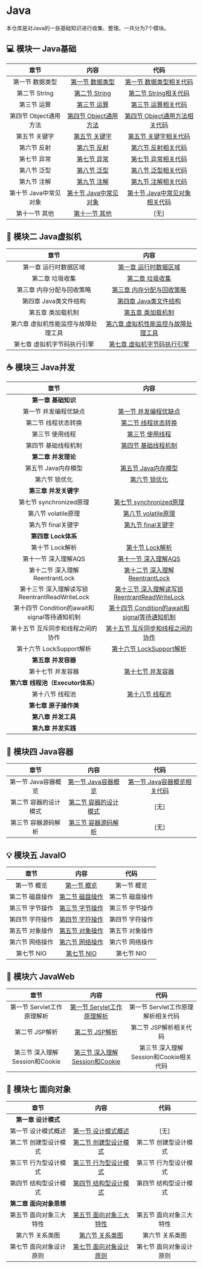 # Java
本仓库是对Java的一些基础知识进行收集、整理。一共分为7个模块。

## :computer: 模块一 Java基础

| 章节 |  内容 | 代码 |
| :--: | :--: | :--: |
| 第一节 数据类型 | [第一节 数据类型](https://github.com/DuHouAn/Java/blob/master/JavaBasics/notes/00%E6%95%B0%E6%8D%AE%E7%B1%BB%E5%9E%8B.md) | [第一节 数据类型相关代码](https://github.com/DuHouAn/Java/tree/master/JavaBasics/src/code_00_dataType) |
| 第二节 String | [第二节 String](https://github.com/DuHouAn/Java/blob/master/JavaBasics/notes/01String.md)| [第二节 String相关代码](https://github.com/DuHouAn/Java/tree/master/JavaBasics/src/code_01_string) |
| 第三节 运算 | [第三节 运算](https://github.com/DuHouAn/Java/blob/master/JavaBasics/notes/02%E8%BF%90%E7%AE%97.md) | [第三节 运算相关代码](https://github.com/DuHouAn/Java/tree/master/JavaBasics/src/code_02_calculation) |
| 第四节 Object通用方法 | [第四节 Object通用方法](https://github.com/DuHouAn/Java/blob/master/JavaBasics/notes/03Object%E9%80%9A%E7%94%A8%E6%96%B9%E6%B3%95.md) | [第四节 Object通用方法相关代码](https://github.com/DuHouAn/Java/tree/master/JavaBasics/src/code_03_Object) |
| 第五节 关键字 | [第五节 关键字](https://github.com/DuHouAn/Java/blob/master/JavaBasics/notes/04%E5%85%B3%E9%94%AE%E5%AD%97.md) | [第五节 关键字相关代码](https://github.com/DuHouAn/Java/tree/master/JavaBasics/src/code_04_keyWords) | 
| 第六节 反射 |  [第六节 反射](https://github.com/DuHouAn/Java/blob/master/JavaBasics/notes/05%E5%8F%8D%E5%B0%84.md) |  [第六节 反射相关代码](https://github.com/DuHouAn/Java/tree/master/JavaBasics/src/code_05_reflection) |
| 第七节 异常 | [第七节 异常](https://github.com/DuHouAn/Java/blob/master/JavaBasics/notes/06%E5%BC%82%E5%B8%B8.md) |  [第七节 异常相关代码](https://github.com/DuHouAn/Java/tree/master/JavaBasics/src/code_06_exception) |
| 第八节 泛型 | [第八节 泛型](https://github.com/DuHouAn/Java/blob/master/JavaBasics/notes/07%E6%B3%9B%E5%9E%8B.md) | [第八节 泛型相关代码](https://github.com/DuHouAn/Java/tree/master/JavaBasics/src/code_07_generic) |
| 第九节 注解 | [第九节 注解](https://github.com/DuHouAn/Java/blob/master/JavaBasics/notes/08%E6%B3%A8%E8%A7%A3.md) | [第九节 注解相关代码](https://github.com/DuHouAn/Java/tree/master/JavaBasics/src/code_08_annotation) |
| 第十节 Java中常见对象 | [第十节 Java中常见对象](https://github.com/DuHouAn/Java/blob/master/JavaBasics/notes/09Java%E5%B8%B8%E8%A7%81%E5%AF%B9%E8%B1%A1.md) | [第十节 Java中常见对象相关代码](https://github.com/DuHouAn/Java/tree/master/JavaBasics/src/code_09_usefulObjects) | 
| 第十一节 其他 | [第十一节 其他](https://github.com/DuHouAn/Java/blob/master/JavaBasics/notes/10%E5%85%B6%E4%BB%96.md) | [无] |

## :art: 模块二  Java虚拟机

| 章节 |  内容 |
| :--:| :--: |
| 第一章 运行时数据区域 | [第一章 运行时数据区域](https://github.com/DuHouAn/Java/blob/master/JVM/00%E8%BF%90%E8%A1%8C%E6%97%B6%E6%95%B0%E6%8D%AE%E5%8C%BA%E5%9F%9F.md) |
| 第二章 垃圾收集 | [第二章 垃圾收集](https://github.com/DuHouAn/Java/blob/master/JVM/01%E5%9E%83%E5%9C%BE%E6%94%B6%E9%9B%86.md) |
| 第三章 内存分配与回收策略 | [第三章 内存分配与回收策略](https://github.com/DuHouAn/Java/blob/master/JVM/02%E5%86%85%E5%AD%98%E5%88%86%E9%85%8D%E4%B8%8E%E5%9B%9E%E6%94%B6%E7%AD%96%E7%95%A5.md) |
| 第四章 Java类文件结构 | [第四章 Java类文件结构](https://github.com/DuHouAn/Java/blob/master/JVM/03Java%E7%B1%BB%E6%96%87%E4%BB%B6%E7%BB%93%E6%9E%84.md) |
| 第五章 类加载机制 | [第五章 类加载机制](https://github.com/DuHouAn/Java/blob/master/JVM/04%E7%B1%BB%E5%8A%A0%E8%BD%BD%E6%9C%BA%E5%88%B6.md) |
| 第六章 虚拟机性能监控与故障处理工具 | [第六章 虚拟机性能监控与故障处理工具](https://github.com/DuHouAn/Java/blob/master/JVM/05%E8%99%9A%E6%8B%9F%E6%9C%BA%E6%80%A7%E8%83%BD%E7%9B%91%E6%8E%A7%E5%92%8C%E6%95%85%E9%9A%9C%E5%A4%84%E7%90%86%E5%B7%A5%E5%85%B7.md) |
| 第七章 虚拟机字节码执行引擎 | [第七章 虚拟机字节码执行引擎](https://github.com/DuHouAn/Java/blob/master/JVM/06%E8%99%9A%E6%8B%9F%E6%9C%BA%E5%AD%97%E8%8A%82%E7%A0%81%E6%89%A7%E8%A1%8C%E5%BC%95%E6%93%8E.md) |

## :coffee: 模块三 Java并发

| 章节 |  内容 |
| :--:| :--: |
| **第一章 基础知识** |  |
| 第一节 并发编程优缺点 | [第一节 并发编程优缺点](https://github.com/DuHouAn/Java/blob/master/Concurrency/notes/00%E5%B9%B6%E5%8F%91%E7%BC%96%E7%A8%8B%E7%9A%84%E4%BC%98%E7%BC%BA%E7%82%B9.md) |
| 第二节 线程状态转换 | [第二节 线程状态转换](https://github.com/DuHouAn/Java/blob/master/Concurrency/notes/01%E7%BA%BF%E7%A8%8B%E7%8A%B6%E6%80%81%E8%BD%AC%E6%8D%A2.md) |
| 第三节 使用线程 | [第三节 使用线程](https://github.com/DuHouAn/Java/blob/master/Concurrency/notes/02%E4%BD%BF%E7%94%A8%E7%BA%BF%E7%A8%8B.md) |
| 第四节 基础线程机制 | [第四节 基础线程机制](https://github.com/DuHouAn/Java/blob/master/Concurrency/notes/03%E5%9F%BA%E7%A1%80%E7%BA%BF%E7%A8%8B%E6%9C%BA%E5%88%B6.md) | 
| **第二章 并发理论** |  |
| 第五节 Java内存模型 | [第五节 Java内存模型](https://github.com/DuHouAn/Java/blob/master/Concurrency/notes/04Java%E5%86%85%E5%AD%98%E6%A8%A1%E5%9E%8B.md) | 
| 第六节 锁优化 | [第六节 锁优化](https://github.com/DuHouAn/Java/blob/master/Concurrency/notes/05%E9%94%81%E4%BC%98%E5%8C%96.md) | 
| **第三章 并发关键字** |  |
| 第七节 synchronized原理 | [第七节 synchronized原理](https://github.com/DuHouAn/Java/blob/master/Concurrency/notes/06synchronized%E5%8E%9F%E7%90%86.md) | 
| 第八节 volatile原理 | [第八节 volatile原理](https://github.com/DuHouAn/Java/blob/master/Concurrency/notes/07volatile%E5%8E%9F%E7%90%86.md) | 
| 第九节 final关键字 | [第九节 final关键字](https://github.com/DuHouAn/Java/blob/master/Concurrency/notes/08final%E5%85%B3%E9%94%AE%E5%AD%97.md) |
| **第四章 Lock体系** |  |
| 第十节 Lock解析 | [第十节 Lock解析](https://github.com/DuHouAn/Java/blob/master/Concurrency/notes/09Lock%E8%A7%A3%E6%9E%90.md)| 
| 第十一节 深入理解AQS | [第十一节 深入理解AQS](https://github.com/DuHouAn/Java/blob/master/Concurrency/notes/10%E6%B7%B1%E5%85%A5%E7%90%86%E8%A7%A3AQS.md) | 
| 第十二节 深入理解ReentrantLock | [第十二节 深入理解ReentrantLock](https://github.com/DuHouAn/Java/blob/master/Concurrency/notes/11%E6%B7%B1%E5%85%A5%E7%90%86%E8%A7%A3ReentrantLock.md) |
| 第十三节 深入理解读写锁ReentrantReadWriteLock | [第十三节 深入理解读写锁ReentrantReadWriteLock](https://github.com/DuHouAn/Java/blob/master/Concurrency/notes/12%E6%B7%B1%E5%85%A5%E7%90%86%E8%A7%A3%E8%AF%BB%E5%86%99%E9%94%81ReentrantReadWriteLock.md) |
| 第十四节 Condition的await和signal等待通知机制 | [第十四节 Condition的await和signal等待通知机制](https://github.com/DuHouAn/Java/blob/master/Concurrency/notes/13Condition%E7%9A%84await%E5%92%8Csignal%E7%AD%89%E5%BE%85%E9%80%9A%E7%9F%A5%E6%9C%BA%E5%88%B6.md) |
| 第十五节 互斥同步和线程之间的协作 | [第十五节 互斥同步和线程之间的协作](https://github.com/DuHouAn/Java/blob/master/Concurrency/notes/14%E4%BA%92%E6%96%A5%E5%90%8C%E6%AD%A5%E5%92%8C%E7%BA%BF%E7%A8%8B%E4%B9%8B%E9%97%B4%E7%9A%84%E5%8D%8F%E4%BD%9C..md) |
| 第十六节 LockSupport解析 | [第十六节 LockSupport解析](https://github.com/DuHouAn/Java/blob/master/Concurrency/notes/15LockSupport%E8%A7%A3%E6%9E%90.md) |
| **第五章 并发容器** |  |
| 第十七节 并发容器 | [ 第十七节 并发容器](https://github.com/DuHouAn/Java/blob/master/Concurrency/notes/16%E5%B9%B6%E5%8F%91%E5%AE%B9%E5%99%A8.md) |
| **第六章 线程池（Executor体系）** |  |
| 第十八节 线程池 | [第十八节 线程池](https://github.com/DuHouAn/Java/blob/master/Concurrency/notes/17%E7%BA%BF%E7%A8%8B%E6%B1%A0.md) |
| **第七章 原子操作类** |  |
| **第八章 并发工具** |  |
| **第九章 并发实践** |  |

## :hammer: 模块四 Java容器

| 章节 |  内容 | 代码 |
| :--: | :--: | :--: |
| 第一节 Java容器概览 | [第一节 Java容器概览](https://github.com/DuHouAn/Java/blob/master/JavaContainer/notes/00Java%E5%AE%B9%E5%99%A8%E6%A6%82%E8%A7%88.md) | [第一节 Java容器概览相关代码](https://github.com/DuHouAn/Java/tree/master/JavaContainer/src/code_00_container/list) |
| 第二节 容器的设计模式 | [第二节 容器的设计模式](https://github.com/DuHouAn/Java/blob/master/JavaContainer/notes/01%E5%AE%B9%E5%99%A8%E4%B8%AD%E7%9A%84%E8%AE%BE%E8%AE%A1%E6%A8%A1%E5%BC%8F.md)  | [无] |
| 第三节 容器源码解析 | [第三节 容器源码解析](https://github.com/DuHouAn/Java/blob/master/JavaContainer/notes/02%E5%AE%B9%E5%99%A8%E6%BA%90%E7%A0%81%E5%88%86%E6%9E%90.md) | [无] |

## :bulb: 模块五  JavaIO

| 章节 |  内容 | 代码 |
| :--: | :--: | :--: |
| 第一节 概览 | [第一节 概览](https://github.com/DuHouAn/Java/blob/master/JavaIO/notes/00%E6%A6%82%E8%A7%88.md) | 第一节 概览 |
| 第二节 磁盘操作 | [第二节 磁盘操作](https://github.com/DuHouAn/Java/blob/master/JavaIO/notes/01%E7%A3%81%E7%9B%98%E6%93%8D%E4%BD%9C.md) | 第二节 磁盘操作 |
| 第三节 字节操作 | [第三节 字节操作](https://github.com/DuHouAn/Java/blob/master/JavaIO/notes/02%E5%AD%97%E8%8A%82%E6%93%8D%E4%BD%9C.md) | 第三节 字节操作 |
| 第四节 字符操作 | [第四节 字符操作](https://github.com/DuHouAn/Java/blob/master/JavaIO/notes/03%E5%AD%97%E7%AC%A6%E6%93%8D%E4%BD%9C.md) | 第四节 字符操作 |
| 第五节 对象操作 | [第五节 对象操作](https://github.com/DuHouAn/Java/blob/master/JavaIO/notes/03%E5%AD%97%E7%AC%A6%E6%93%8D%E4%BD%9C.md) | 第五节 对象操作 |
| 第六节 网络操作 | [第六节 网络操作](https://github.com/DuHouAn/Java/blob/master/JavaIO/notes/05%E7%BD%91%E7%BB%9C%E6%93%8D%E4%BD%9C.md) | 第六节 网络操作 |
| 第七节 NIO | [第七节 NIO](https://github.com/DuHouAn/Java/blob/master/JavaIO/notes/06NIO.md) | 第七节 NIO |

## :memo: 模块六 JavaWeb

| 章节 |  内容 | 代码 |
| :--: | :--: | :--: |
| 第一节 Servlet工作原理解析 | [第一节 Servlet工作原理解析](https://github.com/DuHouAn/Java/blob/master/JavaWeb/notes/00Servlet%E5%B7%A5%E4%BD%9C%E5%8E%9F%E7%90%86%E8%A7%A3%E6%9E%90.md) | 第一节 Servlet工作原理解析相关代码 |
| 第二节 JSP解析 | [第二节 JSP解析](https://github.com/DuHouAn/Java/blob/master/JavaWeb/notes/01JSP%E8%A7%A3%E6%9E%90.md) | 第二节 JSP解析相关代码 |
| 第三节 深入理解Session和Cookie | [第三节 深入理解Session和Cookie](https://github.com/DuHouAn/Java/blob/master/JavaWeb/notes/02%E6%B7%B1%E5%85%A5%E7%90%86%E8%A7%A3Session%E5%92%8CCookie.md) |  第三节 深入理解Session和Cookie相关代码 |

## :couple: 模块七 面向对象

| 章节 |  内容 | 代码 |
| :--: | :--: | :--: |
| **第一章 设计模式** | | |
| 第一节 设计模式概述 |  [第一节 设计模式概述](https://github.com/DuHouAn/Java/blob/master/Object_Oriented/notes/00%E6%A6%82%E8%BF%B0.md) | [无] |
| 第二节 创建型设计模式 | [第二节 创建型设计模式](https://github.com/DuHouAn/Java/blob/master/Object_Oriented/notes/01%E5%88%9B%E5%BB%BA%E5%9E%8B.md) | 第二节 创建型设计模式 |
| 第三节 行为型设计模式 | [第三节 行为型设计模式](https://github.com/DuHouAn/Java/blob/master/Object_Oriented/notes/02%E8%A1%8C%E4%B8%BA%E5%9E%8B.md) | 第三节 行为型设计模式 |
| 第四节 结构型设计模式 | [第四节 结构型设计模式](https://github.com/DuHouAn/Java/blob/master/Object_Oriented/notes/03%E7%BB%93%E6%9E%84%E5%9E%8B.md) | 第四节 结构型设计模式 |
| **第二章 面向对象思想** |  |  |
| 第五节 面向对象三大特性 | [第五节 面向对象三大特性](https://github.com/DuHouAn/Java/blob/master/Object_Oriented/notes/04%E9%9D%A2%E5%90%91%E5%AF%B9%E8%B1%A1%E4%B8%89%E5%A4%A7%E7%89%B9%E6%80%A7.md) | 第五节 面向对象三大特性 | 
| 第六节 关系类图 | [第六节 关系类图](https://github.com/DuHouAn/Java/blob/master/Object_Oriented/notes/05%E5%85%B3%E7%B3%BB%E7%B1%BB%E5%9B%BE.md) | 第六节 关系类图 |
| 第七节 面向对象设计原则 | [第七节 面向对象设计原则](https://github.com/DuHouAn/Java/blob/master/Object_Oriented/notes/06%E9%9D%A2%E5%90%91%E5%AF%B9%E8%B1%A1%E8%AE%BE%E8%AE%A1%E5%8E%9F%E5%88%99.md) | 第七节 面向对象设计原则 |